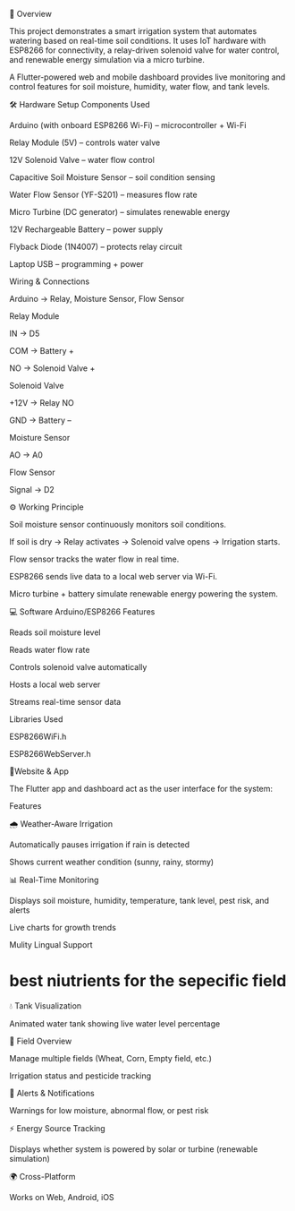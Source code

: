 📖 Overview

This project demonstrates a smart irrigation system that automates watering based on real-time soil conditions. It uses IoT hardware with ESP8266 for connectivity, a relay-driven solenoid valve for water control, and renewable energy simulation via a micro turbine.

A Flutter-powered web and mobile dashboard provides live monitoring and control features for soil moisture, humidity, water flow, and tank levels.

🛠 Hardware Setup
Components Used

Arduino (with onboard ESP8266 Wi-Fi) – microcontroller + Wi-Fi

Relay Module (5V) – controls water valve

12V Solenoid Valve – water flow control

Capacitive Soil Moisture Sensor – soil condition sensing

Water Flow Sensor (YF-S201) – measures flow rate

Micro Turbine (DC generator) – simulates renewable energy

12V Rechargeable Battery – power supply

Flyback Diode (1N4007) – protects relay circuit

Laptop USB – programming + power

Wiring & Connections

Arduino → Relay, Moisture Sensor, Flow Sensor

Relay Module

IN → D5

COM → Battery +

NO → Solenoid Valve +

Solenoid Valve

+12V → Relay NO

GND → Battery –

Moisture Sensor

AO → A0

Flow Sensor

Signal → D2

⚙️ Working Principle

Soil moisture sensor continuously monitors soil conditions.

If soil is dry → Relay activates → Solenoid valve opens → Irrigation starts.

Flow sensor tracks the water flow in real time.

ESP8266 sends live data to a local web server via Wi-Fi.

Micro turbine + battery simulate renewable energy powering the system.

💻 Software
Arduino/ESP8266 Features

Reads soil moisture level

Reads water flow rate

Controls solenoid valve automatically

Hosts a local web server

Streams real-time sensor data

Libraries Used

ESP8266WiFi.h

ESP8266WebServer.h

📱Website & App

The Flutter app and dashboard act as the user interface for the system:

Features

🌧 Weather-Aware Irrigation

Automatically pauses irrigation if rain is detected

Shows current weather condition (sunny, rainy, stormy)

📊 Real-Time Monitoring

Displays soil moisture, humidity, temperature, tank level, pest risk, and alerts

Live charts for growth trends

Mulity Lingual Support

# best niutrients for the sepecific field

💧 Tank Visualization

Animated water tank showing live water level percentage

🚜 Field Overview

Manage multiple fields (Wheat, Corn, Empty field, etc.)

Irrigation status and pesticide tracking

🔔 Alerts & Notifications

Warnings for low moisture, abnormal flow, or pest risk

⚡ Energy Source Tracking

Displays whether system is powered by solar or turbine (renewable simulation)

🌍 Cross-Platform

Works on Web, Android, iOS
